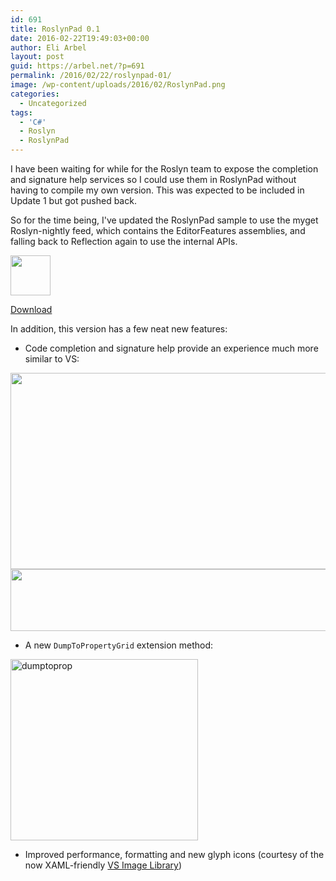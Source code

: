 ```yaml
---
id: 691
title: RoslynPad 0.1
date: 2016-02-22T19:49:03+00:00
author: Eli Arbel
layout: post
guid: https://arbel.net/?p=691
permalink: /2016/02/22/roslynpad-01/
image: /wp-content/uploads/2016/02/RoslynPad.png
categories:
  - Uncategorized
tags:
  - 'C#'
  - Roslyn
  - RoslynPad
---
```

I have been waiting for while for the Roslyn team to expose the completion and signature help services so I could use them in RoslynPad without having to compile my own version. This was expected to be included in Update 1 but got pushed back.

So for the time being, I've updated the RoslynPad sample to use the myget Roslyn-nightly feed, which contains the EditorFeatures assemblies, and falling back to Reflection again to use the internal APIs.

<img src="https://arbel.net/wp-content/uploads/2016/02/RoslynPad.png" width="64" height="64" />

[Download](https://github.com/aelij/roslynpad/releases)

In addition, this version has a few neat new features:

  * Code completion and signature help provide an experience much more similar to VS:

<img class="wp-image-721 size-large" src="https://arbel.net/wp-content/uploads/2016/02/completion-1024x537.png" alt="" width="599" height="314" srcset="https://arbel.net/wp-content/uploads/2016/02/completion-1024x537.png 1024w, https://arbel.net/wp-content/uploads/2016/02/completion-300x157.png 300w, https://arbel.net/wp-content/uploads/2016/02/completion-768x403.png 768w, https://arbel.net/wp-content/uploads/2016/02/completion.png 1346w" sizes="(max-width: 599px) 100vw, 599px" />

<img class="wp-image-701 size-large" src="https://arbel.net/wp-content/uploads/2016/02/signaturehelp-1024x170.png" alt="" width="599" height="99" srcset="https://arbel.net/wp-content/uploads/2016/02/signaturehelp-1024x170.png 1024w, https://arbel.net/wp-content/uploads/2016/02/signaturehelp-300x50.png 300w, https://arbel.net/wp-content/uploads/2016/02/signaturehelp-768x127.png 768w, https://arbel.net/wp-content/uploads/2016/02/signaturehelp.png 1309w" sizes="(max-width: 599px) 100vw, 599px" />

  * A new `DumpToPropertyGrid` extension method:

<img class="wp-image-711 size-medium" src="https://arbel.net/wp-content/uploads/2016/02/dumptoprop-300x290.png" alt="dumptoprop" width="300" height="290" srcset="https://arbel.net/wp-content/uploads/2016/02/dumptoprop-300x290.png 300w, https://arbel.net/wp-content/uploads/2016/02/dumptoprop.png 641w" sizes="(max-width: 300px) 100vw, 300px" />

  * Improved performance, formatting and new glyph icons (courtesy of the now XAML-friendly [VS Image Library](https://www.microsoft.com/en-us/download/details.aspx?id=35825))